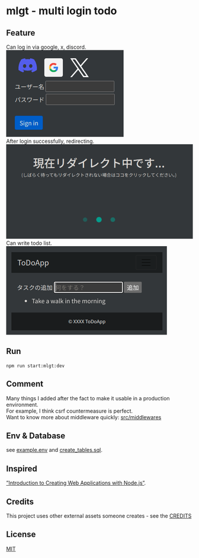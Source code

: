 # mlgt - multi login todo

## Feature

Can log in via google, x, discord.  
![alt text](https://raw.githubusercontent.com/bella2391/branding/refs/heads/master/repo/mlgt/login_form.png)  
After login successfully, redirecting.  
![alt text](https://raw.githubusercontent.com/bella2391/branding/refs/heads/master/repo/mlgt/redirect.png)  
Can write todo list.  
![alt text](https://raw.githubusercontent.com/bella2391/branding/refs/heads/master/repo/mlgt/todo.png)

## Run
```
npm run start:mlgt:dev
```

## Comment
Many things I added after the fact to make it usable in a production environment.  
For example, I think csrf countermeasure is perfect.  
Want to know more about middleware quickly: [src/middlewares](src/middlewares)

## Env & Database
see [example.env](example.env) and [create_tables.sql](create_tables.sql).

## Inspired
[”Introduction to Creating Web Applications with Node.js”](https://zenn.dev/wkb/books/node-tutorial).  

## Credits
This project uses other external assets someone creates - see the [CREDITS](CREDITS)

## License
[MIT](LICENSE)
